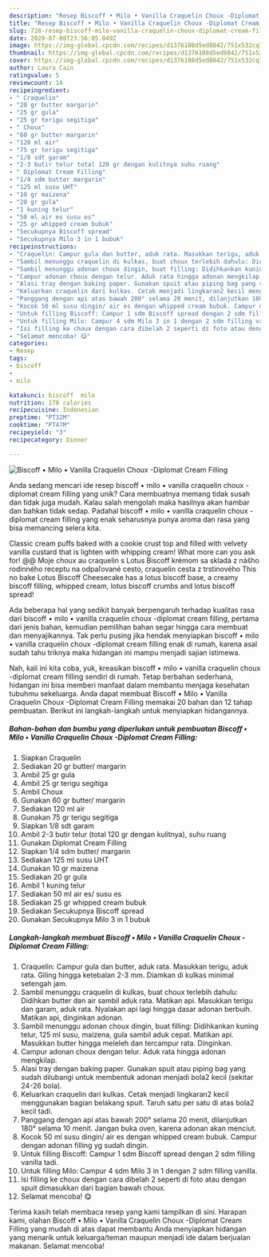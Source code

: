```yaml
---
description: "Resep Biscoff • Milo • Vanilla Craquelin Choux -Diplomat Cream Filling yang Bisa Manjain Lidah"
title: "Resep Biscoff • Milo • Vanilla Craquelin Choux -Diplomat Cream Filling yang Bisa Manjain Lidah"
slug: 728-resep-biscoff-milo-vanilla-craquelin-choux-diplomat-cream-filling-yang-bisa-manjain-lidah
date: 2020-07-08T23:56:05.049Z
image: https://img-global.cpcdn.com/recipes/d1376108d5ed8842/751x532cq70/biscoff-•-milo-•-vanilla-craquelin-choux-diplomat-cream-filling-foto-resep-utama.jpg
thumbnail: https://img-global.cpcdn.com/recipes/d1376108d5ed8842/751x532cq70/biscoff-•-milo-•-vanilla-craquelin-choux-diplomat-cream-filling-foto-resep-utama.jpg
cover: https://img-global.cpcdn.com/recipes/d1376108d5ed8842/751x532cq70/biscoff-•-milo-•-vanilla-craquelin-choux-diplomat-cream-filling-foto-resep-utama.jpg
author: Laura Cain
ratingvalue: 5
reviewcount: 14
recipeingredient:
- " Craquelin"
- "20 gr butter margarin"
- "25 gr gula"
- "25 gr terigu segitiga"
- " Choux"
- "60 gr butter margarin"
- "120 ml air"
- "75 gr terigu segitiga"
- "1/8 sdt garam"
- "2-3 butir telur total 120 gr dengan kulitnya suhu ruang"
- " Diplomat Cream Filling"
- "1/4 sdm butter margarin"
- "125 ml susu UHT"
- "10 gr maizena"
- "20 gr gula"
- "1 kuning telur"
- "50 ml air es susu es"
- "25 gr whipped cream bubuk"
- "Secukupnya Biscoff spread"
- "Secukupnya Milo 3 in 1 bubuk"
recipeinstructions:
- "Craquelin: Campur gula dan butter, aduk rata. Masukkan terigu, aduk rata. Giling hingga ketebalan 2-3 mm. Diamkan di kulkas minimal setengah jam."
- "Sambil menunggu craquelin di kulkas, buat choux terlebih dahulu: Didihkan butter dan air sambil aduk rata. Matikan api. Masukkan terigu dan garam, aduk rata. Nyalakan api lagi hingga dasar adonan berbuih. Matikan api, dinginkan adonan."
- "Sambil menunggu adonan choux dingin, buat filling: Didihkankan kuning telur, 125 ml susu, maizena, gula sambil aduk cepat. Matikan api. Masukkan butter hingga meleleh dan tercampur rata. Dinginkan."
- "Campur adonan choux dengan telur. Aduk rata hingga adonan mengkilap."
- "Alasi tray dengan baking paper. Gunakan spuit atau piping bag yang sudah dilubangi untuk membentuk adonan menjadi bola2 kecil (sekitar 24-26 bola)."
- "Keluarkan craquelin dari kulkas. Cetak menjadi lingkaran2 kecil menggunakan bagian belakang spuit. Taruh satu per satu di atas bola2 kecil tadi."
- "Panggang dengan api atas bawah 200° selama 20 menit, dilanjutkan 180° selama 10 menit. Jangan buka oven, karena adonan akan menciut."
- "Kocok 50 ml susu dingin/ air es dengan whipped cream bubuk. Campur dengan adonan filling yg sudah dingin."
- "Untuk filling Biscoff: Campur 1 sdm Biscoff spread dengan 2 sdm filling vanilla tadi."
- "Untuk filling Milo: Campur 4 sdm Milo 3 in 1 dengan 2 sdm filling vanilla."
- "Isi filling ke choux dengan cara dibelah 2 seperti di foto atau dengan spuit dimasukkan dari bagian bawah choux."
- "Selamat mencoba! 😋"
categories:
- Resep
tags:
- biscoff
- 
- milo

katakunci: biscoff  milo 
nutrition: 178 calories
recipecuisine: Indonesian
preptime: "PT32M"
cooktime: "PT47M"
recipeyield: "3"
recipecategory: Dinner

---
```



![Biscoff • Milo • Vanilla Craquelin Choux -Diplomat Cream Filling](https://img-global.cpcdn.com/recipes/d1376108d5ed8842/751x532cq70/biscoff-•-milo-•-vanilla-craquelin-choux-diplomat-cream-filling-foto-resep-utama.jpg)

Anda sedang mencari ide resep biscoff • milo • vanilla craquelin choux -diplomat cream filling yang unik? Cara membuatnya memang tidak susah dan tidak juga mudah. Kalau salah mengolah maka hasilnya akan hambar dan bahkan tidak sedap. Padahal biscoff • milo • vanilla craquelin choux -diplomat cream filling yang enak seharusnya punya aroma dan rasa yang bisa memancing selera kita.

Classic cream puffs baked with a cookie crust top and filled with velvety vanilla custard that is lighten with whipping cream! What more can you ask for! @@ Moje choux au craquelin s Lotus Biscoff krémom sa skladá z nášho rodinného receptu na odpaľované cesto, craquelin cesta z trstinového This no bake Lotus Biscoff Cheesecake has a lotus biscoff base, a creamy biscoff filling, whipped cream, lotus biscoff crumbs and lotus biscoff spread!

Ada beberapa hal yang sedikit banyak berpengaruh terhadap kualitas rasa dari biscoff • milo • vanilla craquelin choux -diplomat cream filling, pertama dari jenis bahan, kemudian pemilihan bahan segar hingga cara membuat dan menyajikannya. Tak perlu pusing jika hendak menyiapkan biscoff • milo • vanilla craquelin choux -diplomat cream filling enak di rumah, karena asal sudah tahu triknya maka hidangan ini mampu menjadi sajian istimewa.


Nah, kali ini kita coba, yuk, kreasikan biscoff • milo • vanilla craquelin choux -diplomat cream filling sendiri di rumah. Tetap berbahan sederhana, hidangan ini bisa memberi manfaat dalam membantu menjaga kesehatan tubuhmu sekeluarga. Anda dapat membuat Biscoff • Milo • Vanilla Craquelin Choux -Diplomat Cream Filling memakai 20 bahan dan 12 tahap pembuatan. Berikut ini langkah-langkah untuk menyiapkan hidangannya.

<!--inarticleads1-->

##### Bahan-bahan dan bumbu yang diperlukan untuk pembuatan Biscoff • Milo • Vanilla Craquelin Choux -Diplomat Cream Filling:

1. Siapkan  Craquelin
1. Sediakan 20 gr butter/ margarin
1. Ambil 25 gr gula
1. Ambil 25 gr terigu segitiga
1. Ambil  Choux
1. Gunakan 60 gr butter/ margarin
1. Sediakan 120 ml air
1. Gunakan 75 gr terigu segitiga
1. Siapkan 1/8 sdt garam
1. Ambil 2-3 butir telur (total 120 gr dengan kulitnya), suhu ruang
1. Gunakan  Diplomat Cream Filling
1. Siapkan 1/4 sdm butter/ margarin
1. Sediakan 125 ml susu UHT
1. Gunakan 10 gr maizena
1. Sediakan 20 gr gula
1. Ambil 1 kuning telur
1. Sediakan 50 ml air es/ susu es
1. Sediakan 25 gr whipped cream bubuk
1. Sediakan Secukupnya Biscoff spread
1. Gunakan Secukupnya Milo 3 in 1 bubuk




<!--inarticleads2-->

##### Langkah-langkah membuat Biscoff • Milo • Vanilla Craquelin Choux -Diplomat Cream Filling:

1. Craquelin: Campur gula dan butter, aduk rata. Masukkan terigu, aduk rata. Giling hingga ketebalan 2-3 mm. Diamkan di kulkas minimal setengah jam.
1. Sambil menunggu craquelin di kulkas, buat choux terlebih dahulu: Didihkan butter dan air sambil aduk rata. Matikan api. Masukkan terigu dan garam, aduk rata. Nyalakan api lagi hingga dasar adonan berbuih. Matikan api, dinginkan adonan.
1. Sambil menunggu adonan choux dingin, buat filling: Didihkankan kuning telur, 125 ml susu, maizena, gula sambil aduk cepat. Matikan api. Masukkan butter hingga meleleh dan tercampur rata. Dinginkan.
1. Campur adonan choux dengan telur. Aduk rata hingga adonan mengkilap.
1. Alasi tray dengan baking paper. Gunakan spuit atau piping bag yang sudah dilubangi untuk membentuk adonan menjadi bola2 kecil (sekitar 24-26 bola).
1. Keluarkan craquelin dari kulkas. Cetak menjadi lingkaran2 kecil menggunakan bagian belakang spuit. Taruh satu per satu di atas bola2 kecil tadi.
1. Panggang dengan api atas bawah 200° selama 20 menit, dilanjutkan 180° selama 10 menit. Jangan buka oven, karena adonan akan menciut.
1. Kocok 50 ml susu dingin/ air es dengan whipped cream bubuk. Campur dengan adonan filling yg sudah dingin.
1. Untuk filling Biscoff: Campur 1 sdm Biscoff spread dengan 2 sdm filling vanilla tadi.
1. Untuk filling Milo: Campur 4 sdm Milo 3 in 1 dengan 2 sdm filling vanilla.
1. Isi filling ke choux dengan cara dibelah 2 seperti di foto atau dengan spuit dimasukkan dari bagian bawah choux.
1. Selamat mencoba! 😋




Terima kasih telah membaca resep yang kami tampilkan di sini. Harapan kami, olahan Biscoff • Milo • Vanilla Craquelin Choux -Diplomat Cream Filling yang mudah di atas dapat membantu Anda menyiapkan hidangan yang menarik untuk keluarga/teman maupun menjadi ide dalam berjualan makanan. Selamat mencoba!
